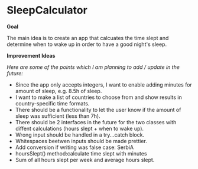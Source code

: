 # SleepCalculator

<strong>Goal</strong>

The main idea is to create an app that calcuates the time slept and determine when to wake up in order to have a good night's sleep.

<strong>Improvement Ideas</strong>

<em>Here are some of the points which I am planning to add / update in the future:</em>

<ul>
<li>Since the app only accepts integers, I want to enable adding minutes for amount of sleep, e.g. 8.5h of sleep.</li>
<li>I want to make a list of countries to choose from and show results in country-specific time formats.</li>
<li>There should be a functionality to let the user know if the amount of sleep was sufficient (less than 7h).</li>
<li>There should be 2 interfaces in the future for the two classes with diffent calculations (hours slept + when to wake up).</li>
<li>Wrong input should be handled in a try...catch block.</li>
<li>Whitespaces beetwen inputs should be made prettier.</li>
<li>Add conversion if writing was false case: SerbiA</li>
<li>hoursSlept() method:calculate time slept with minutes</li>
<li>Sum of all hours slept per week and average hours slept.</li>
</ul>
